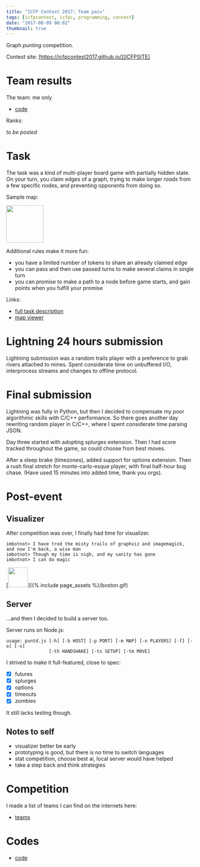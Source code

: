 ```yaml
---
title: "ICFP Contest 2017: Team paiv"
tags: [icfpcontest, icfpc, programming, contest]
date: "2017-08-09 00:02"
thumbnail: true
---
```


Graph *punting* competition.

Contest site: [https://icfpcontest2017.github.io/][ICFPSITE]

# Team results

The team: me only

* [code][CODES]


Ranks:

*to be posted*


# Task

The task was a kind of multi-player board game with partially hidden state.
On your turn, you claim edges of a graph, trying to make longer *roads* from
a few specific nodes, and preventing opponents from doing so.

Sample map:

<img src="{% include page_assets %}/sample.gif" style="width:100px">

Additional rules make it more fun:

* you have a limited number of tokens to share an already claimed edge
* you can pass and then use passed turns to make several claims in single turn
* you can promise to make a path to a node before game starts, and gain points when
you fulfill your promise

Links:

* [full task description][PROBLEM]
* [map viewer][MAPVIEWER]


# Lightning 24 hours submission

Lightning submission was a random trails player with a preference to grab rivers attached to mines. Spent considerate time on unbuffered I/O, interprocess streams and changes to offline protocol.


# Final submission

Lightning was fully in Python, but then I decided to compensate my poor algorithmic skills with C/C++ performance. So there goes another day rewriting random player in C/C++, where I spent considerate time parsing JSON.

Day three started with adopting splurges extension. Then I had score tracked throughout the game, so could choose from best moves.

After a sleep brake (timezones), added support for options extension. Then a rush final stretch for monte-carlo-esque player, with final half-hour bug chase. (Have used 15 minutes into added time, thank you orgs).


# Post-event

## Visualizer

After competition was over, I finally had time for visualizer.

```
imbotnot> I have trod the misty trails of graphviz and imagemagick, and now I'm back, a wise man
imbotnot> Though my time is nigh, and my sanity has gone
imbotnot> I can do magic
```

[<img src="{% include page_assets %}/boston-cut.png" style="width:40pt">]({% include page_assets %}/boston.gif)


## Server

...and then I decided to build a server too.

Server runs on Node.js:

```
usage: puntd.js [-h] [-b HOST] [-p PORT] [-m MAP] [-n PLAYERS] [-f] [-o] [-s]
                [-th HANDSHAKE] [-ts SETUP] [-tm MOVE]
```

I strived to make it full-featured, close to spec:

- [x] futures
- [x] splurges
- [x] options
- [x] timeouts
- [x] zombies

It still lacks testing though.


## Notes to self

* visualizer better be early
* prototyping is good, but there is no time to switch languages
* stat competition, choose best ai, local server would have helped
* take a step back and think strategies


# Competition

I made a list of teams I can find on the internets here:

* [teams][TEAMS]


# Codes

* [code][CODES]


[CODES]: https://github.com/paiv/icfpc2017
[ICFPSITE]: https://icfpcontest2017.github.io/
[PROBLEM]: https://icfpcontest2017.github.io/problem/
[MAPVIEWER]: http://punter.inf.ed.ac.uk/graph-viewer/?map=/maps/lambda.json
[TEAMS]: https://github.com/paiv/icfpc2017/blob/master/notes/teams.txt
[ADDSOME]: https://github.com/paiv/icfpc2017/issues
